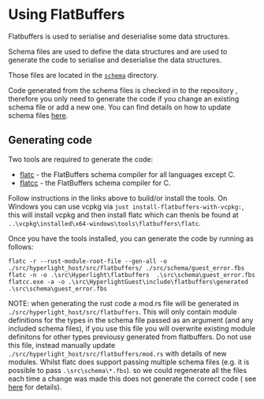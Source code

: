 # Using FlatBuffers

Flatbuffers is used to serialise and deserialise some data structures.

Schema files are used to define the data structures and are used to generate the code to serialise and deserialise the data structures.

Those files are located in the [`schema`](../src/schema) directory.

Code generated from the schema files is checked in to the repository , therefore you only need to generate the code if you change an existing schema file or add a new one. You can find details on how to update schema files [here](https://google.github.io/flatbuffers/flatbuffers_guide_writing_schema.html).

## Generating code

Two tools are required to generate the code:

* [flatc](https://google.github.io/flatbuffers/flatbuffers_guide_using_schema_compiler.html) - the FlatBuffers schema compiler for all languages except C.
* [flatcc](https://github.com/dvidelabs/flatcc) - the FlatBuffers schema compiler for C.

Follow instructions in the links above to build/or install the tools. On Windows you can use vcpkg via `just install-flatbuffers-with-vcpkg:`, this will install vcpkg and then install flatc which can thenls be found at `..\vcpkg\installed\x64-windows\tools\flatbuffers\flatc`.

Once you have the tools installed, you can generate the code by running as follows:

```console
flatc -r --rust-module-root-file --gen-all -o ./src/hyperlight_host/src/flatbuffers/ ./src/schema/guest_error.fbs 
flatc -n -o .\src\Hyperlight\flatbuffers  .\src\schema\guest_error.fbs
flatcc.exe -a -o .\src\HyperlightGuest\include\flatbuffers\generated .\src\schema\guest_error.fbs
```

NOTE: when generating the rust code a mod.rs file will be generated in `./src/hyperlight_host/src/flatbuffers`. This will only contain module definitions for the types in the schema file passed as an argument (and any included schema files), if you use this file you will overwrite existing module definitons for other types previousy generated from flatbuffers. Do not use this file, instead manually update `./src/hyperlight_host/src/flatbuffers/mod.rs` with details of new modules. Whilst flatc does support passing multiple schema files (e.g. it is possible to pass `.\src\schema\*.fbs`). so we could regenerate all the files each time a change was made this does not generate the correct code ( see [here](https://github.com/google/flatbuffers/issues/6800) for details).
